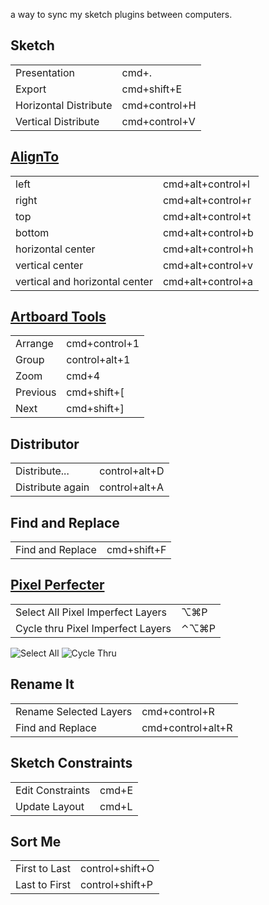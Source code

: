 a way to sync my sketch plugins between computers.

## Sketch
|||
|---|---|
|Presentation|cmd+.|
|Export|cmd+shift+E|
|Horizontal Distribute|cmd+control+H|
|Vertical Distribute|cmd+control+V|

## [AlignTo](https://github.com/LucienLee/AlignTo)
|||
|---|---|
|left|cmd+alt+control+l|
|right|cmd+alt+control+r|
|top|cmd+alt+control+t|
|bottom|cmd+alt+control+b|
|horizontal center|cmd+alt+control+h|
|vertical center|cmd+alt+control+v|
|vertical and horizontal center|cmd+alt+control+a|

## [Artboard Tools](https://github.com/frankko/Artboard-Tools)
|||
|---|---|
|Arrange|cmd+control+1|
|Group|control+alt+1|
|Zoom|cmd+4|
|Previous|cmd+shift+[|
|Next|cmd+shift+]|

## Distributor
|||
|---|---|
|Distribute...|control+alt+D|
|Distribute again|control+alt+A|

## Find and Replace
|||
|---|---|
|Find and Replace|cmd+shift+F|

## [Pixel Perfecter](https://github.com/swiadek/pixel-perfecter-sketch-plugin)
|||
|---|---|
|Select All Pixel Imperfect Layers|⌥⌘P|
|Cycle thru Pixel Imperfect Layers|⌃⌥⌘P|

![Select All](https://github.com/swiadek/pixel-perfecter-sketch-plugin/raw/master/readme-all.gif)
![Cycle Thru](https://github.com/swiadek/pixel-perfecter-sketch-plugin/raw/master/readme-one.gif)

## Rename It
|||
|---|---|
|Rename Selected Layers|cmd+control+R|
|Find and Replace|cmd+control+alt+R|

## Sketch Constraints
|||
|---|---|
|Edit Constraints|cmd+E|
|Update Layout|cmd+L|

## Sort Me
|||
|---|---|
|First to Last|control+shift+O|
|Last to First|control+shift+P|
